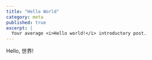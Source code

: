 ```yaml
---
title: "Hello World"
category: meta
published: true
excerpt: |
  Your average <i>Hello world!</i> introductory post.
---
```


Hello, 世界!
